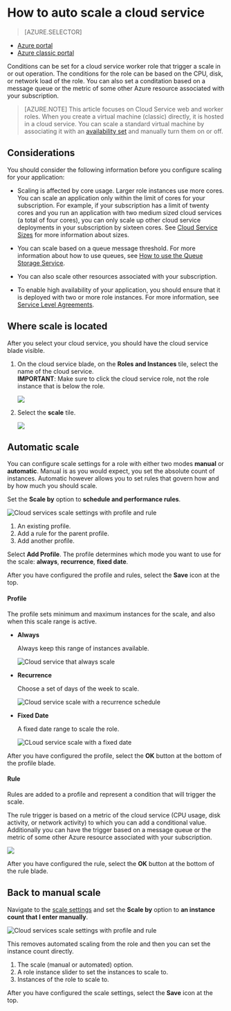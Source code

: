 <properties
	pageTitle="Auto scale a cloud service in the portal | Microsoft Azure"
	description="Learn how to use the portal to configure auto scale rules for a cloud service web role or worker role in Azure."
	services="cloud-services"
	documentationCenter=""
	authors="Thraka"
	manager="timlt"
	editor=""/>

<tags
	ms.service="cloud-services"
	ms.workload="tbd"
	ms.tgt_pltfrm="na"
	ms.devlang="na"
	ms.topic="article"
	ms.date="06/07/2016"
	ms.author="adegeo"/>


# How to auto scale a cloud service

> [AZURE.SELECTOR]
- [Azure portal](cloud-services-how-to-scale-portal.md)
- [Azure classic portal](cloud-services-how-to-scale.md)

Conditions can be set for a cloud service worker role that trigger a scale in or out operation. The conditions for the role can be based on the CPU, disk, or network load of the role. You can also set a conditation based on a message queue or the metric of some other Azure resource associated with your subscription.

>[AZURE.NOTE] This article focuses on Cloud Service web and worker roles. When you create a virtual machine (classic) directly, it is hosted in a cloud service. You can scale a standard virtual machine by associating it with an [availability set](../virtual-machines/virtual-machines-windows-classic-configure-availability.md) and manually turn them on or off.

## Considerations

You should consider the following information before you configure scaling for your application:

- Scaling is affected by core usage. Larger role instances use more cores. You can scale an application only within the limit of cores for your subscription. For example, if your subscription has a limit of twenty cores and you run an application with two medium sized cloud services (a total of four cores), you can only scale up other cloud service deployments in your subscription by sixteen cores. See [Cloud Service Sizes](cloud-services-sizes-specs.md) for more information about sizes.

- You can scale based on a queue message threshold. For more information about how to use queues, see [How to use the Queue Storage Service](../storage/storage-dotnet-how-to-use-queues.md).

- You can also scale other resources associated with your subscription.

- To enable high availability of your application, you should ensure that it is deployed with two or more role instances. For more information, see [Service Level Agreements](https://azure.microsoft.com/support/legal/sla/).

## Where scale is located

After you select your cloud service, you should have the cloud service blade visible.

1. On the cloud service blade, on the **Roles and Instances** tile, select the name of the cloud service.   
**IMPORTANT**: Make sure to click the cloud service role, not the role instance that is below the role.

    ![](./media/cloud-services-how-to-scale-portal/roles-instances.png)

2. Select the **scale** tile.

    ![](./media/cloud-services-how-to-scale-portal/scale-tile.png)

## Automatic scale

You can configure scale settings for a role with either two modes **manual** or **automatic**. Manual is as you would expect, you set the absolute count of instances. Automatic however allows you to set rules that govern how and by how much you should scale.

Set the **Scale by** option to **schedule and performance rules**.

![Cloud services scale settings with profile and rule](./media/cloud-services-how-to-scale-portal/schedule-basics.png)

1. An existing profile.
2. Add a rule for the parent profile.
3. Add another profile.

Select **Add Profile**. The profile determines which mode you want to use for the scale: **always**, **recurrence**, **fixed date**.

After you have configured the profile and rules, select the **Save** icon at the top.

#### Profile

The profile sets minimum and maximum instances for the scale, and also when this scale range is active.

* **Always**

    Always keep this range of instances available.  

    ![Cloud service that always scale](./media/cloud-services-how-to-scale-portal/select-always.png)
    
* **Recurrence**

    Choose a set of days of the week to scale.

    ![Cloud service scale with a recurrence schedule](./media/cloud-services-how-to-scale-portal/select-recurrence.png)
    
* **Fixed Date**

    A fixed date range to scale the role.

    ![CLoud service scale with a fixed date](./media/cloud-services-how-to-scale-portal/select-fixed.png)

After you have configured the profile, select the **OK** button at the bottom of the profile blade.

#### Rule

Rules are added to a profile and represent a condition that will trigger the scale. 

The rule trigger is based on a metric of the cloud service (CPU usage, disk activity, or network activity) to which you can add a conditional value. Additionally you can have the trigger based on a message queue or the metric of some other Azure resource associated with your subscription.

![](./media/cloud-services-how-to-scale-portal/rule-settings.png)

After you have configured the rule, select the **OK** button at the bottom of the rule blade.

## Back to manual scale

Navigate to the [scale settings](#where-scale-is-located) and set the **Scale by** option to **an instance count that I enter manually**.

![Cloud services scale settings with profile and rule](./media/cloud-services-how-to-scale-portal/manual-basics.png)

This removes automated scaling from the role and then you can set the instance count directly. 

1. The scale (manual or automated) option.
2. A role instance slider to set the instances to scale to.
3. Instances of the role to scale to.

After you have configured the scale settings, select the **Save** icon at the top.


